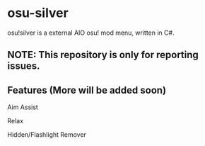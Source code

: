 # osu-silver
osu!silver is a external AIO osu! mod menu, written in C#.

## NOTE: This repository is only for reporting issues.

## Features (More will be added soon)
Aim Assist

Relax

Hidden/Flashlight Remover
